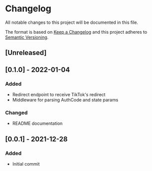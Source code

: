 # Changelog

All notable changes to this project will be documented in this file.

The format is based on [Keep a Changelog](http://keepachangelog.com/en/1.0.0/)
and this project adheres to [Semantic Versioning](http://semver.org/spec/v2.0.0.html).

## [Unreleased]

## [0.1.0] - 2022-01-04

### Added

- Redirect endpoint to receive TikTok's redirect
- Middleware for parsing AuthCode and state params

### Changed

- README documentation

## [0.0.1] - 2021-12-28

### Added

- Initial commit

